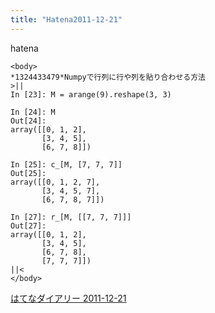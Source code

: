 ```yaml
---
title: "Hatena2011-12-21"
---
```


hatena

```
<body>
*1324433479*Numpyで行列に行や列を貼り合わせる方法
>||
In [23]: M = arange(9).reshape(3, 3)

In [24]: M
Out[24]: 
array([[0, 1, 2],
       [3, 4, 5],
       [6, 7, 8]])

In [25]: c_[M, [7, 7, 7]]
Out[25]: 
array([[0, 1, 2, 7],
       [3, 4, 5, 7],
       [6, 7, 8, 7]])

In [27]: r_[M, [[7, 7, 7]]]
Out[27]: 
array([[0, 1, 2],
       [3, 4, 5],
       [6, 7, 8],
       [7, 7, 7]])
||<
</body>
```


[はてなダイアリー 2011-12-21](https://nishiohirokazu.hatenadiary.org/archive/2011/12/21)
